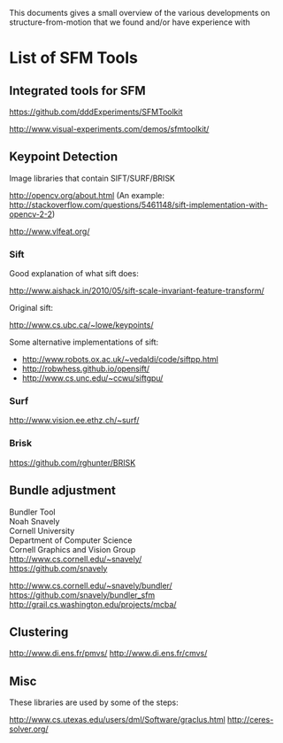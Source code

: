 This documents gives a small overview of the various developments on structure-from-motion that we found and/or have experience with

List of SFM Tools
=================

Integrated tools for SFM
------------------------

https://github.com/dddExperiments/SFMToolkit

http://www.visual-experiments.com/demos/sfmtoolkit/

Keypoint Detection
------------------------


Image libraries that contain SIFT/SURF/BRISK

http://opencv.org/about.html
(An example:  http://stackoverflow.com/questions/5461148/sift-implementation-with-opencv-2-2)

http://www.vlfeat.org/

### Sift

Good explanation of what sift does:

http://www.aishack.in/2010/05/sift-scale-invariant-feature-transform/

Original sift:

http://www.cs.ubc.ca/~lowe/keypoints/

Some alternative implementations of sift:

* http://www.robots.ox.ac.uk/~vedaldi/code/siftpp.html
* http://robwhess.github.io/opensift/
* http://www.cs.unc.edu/~ccwu/siftgpu/

### Surf

http://www.vision.ee.ethz.ch/~surf/

### Brisk

https://github.com/rghunter/BRISK

Bundle adjustment
-----------------

Bundler Tool  
Noah Snavely  
Cornell University  
Department of Computer Science  
Cornell Graphics and Vision Group  
http://www.cs.cornell.edu/~snavely/  
https://github.com/snavely  

http://www.cs.cornell.edu/~snavely/bundler/
https://github.com/snavely/bundler_sfm
http://grail.cs.washington.edu/projects/mcba/



Clustering
----------

http://www.di.ens.fr/pmvs/
http://www.di.ens.fr/cmvs/

Misc
----

These libraries are used by some of the steps:

http://www.cs.utexas.edu/users/dml/Software/graclus.html
http://ceres-solver.org/
